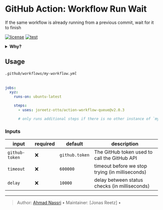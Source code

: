 # GitHub Action: Workflow Run Wait

If the same workflow is already running from a previous commit, wait for it to finish

[![license][license-img]][license-url]
[![test][test-img]][test-url]

<details>
  <summary><strong>Why?</strong></summary>

Workflows run on every commit asynchronously, this is fine for most cases, however, you might want to wait for a previous commit workflow to finish before running another one, some example use-cases:

-   Deployment workflows
-   Terraform workflows
-   Database Migrations

</details>

## Usage

###### `.github/workflows/my-workflow.yml`

``` yaml
jobs:
  xyz:
    runs-on: ubuntu-latest

    steps:
      - uses: joreetz-otto/action-workflow-queue@v2.0.3

      # only runs additional steps if there is no other instance of `my-workflow.yml` currently running
```

### Inputs

| input          | required | default        | description                                     |
|----------------|----------|----------------|-------------------------------------------------|
| `github-token` | ❌        | `github.token` | The GitHub token used to call the GitHub API    |
| `timeout`      | ❌        | `600000`       | timeout before we stop trying (in milliseconds) |
| `delay`        | ❌        | `10000`        | delay between status checks (in milliseconds)   |

----
> Author: [Ahmad Nassri](https://www.ahmadnassri.com/) &bull;
> Maintainer: [Jonas Reetz] &bull;

[license-url]: LICENSE
[license-img]: https://badgen.net/github/license/joreetz-otto/action-workflow-queue

[test-url]: https://github.com/joreetz-otto/action-workflow-queue/actions?query=workflow%3Atest
[test-img]: https://github.com/joreetz-otto/action-workflow-queue/workflows/test/badge.svg

